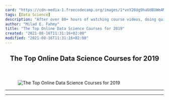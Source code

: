 ```yaml
---
card: "https://cdn-media-1.freecodecamp.org/images/1*vnY26Ug9haUd8UWm4MqhlQ.jpeg"
tags: [Data Science]
description: "After over 80+ hours of watching course videos, doing quizzes"
author: "Milad E. Fahmy"
title: "The Top Online Data Science Courses for 2019"
created: "2021-08-16T11:31:16+02:00"
modified: "2021-08-16T11:31:16+02:00"
---
```

<div class="site-wrapper">
<main id="site-main" class="site-main outer">
<div class="inner">
<article class="post-full post tag-data-science tag-machine-learning tag-artificial-intelligence tag-programming tag-technology ">
<header class="post-full-header">
<h1 class="post-full-title">The Top Online Data Science Courses for 2019</h1>
</header>
<figure class="post-full-image">
<picture>
<source media="(max-width: 700px)" sizes="1px" srcset="data:image/gif;base64,R0lGODlhAQABAIAAAAAAAP///yH5BAEAAAAALAAAAAABAAEAAAIBRAA7 1w">
<source media="(min-width: 701px)" sizes="(max-width: 800px) 400px,
(max-width: 1170px) 700px,
1400px" srcset="https://cdn-media-1.freecodecamp.org/images/1*vnY26Ug9haUd8UWm4MqhlQ.jpeg 300w,
https://cdn-media-1.freecodecamp.org/images/1*vnY26Ug9haUd8UWm4MqhlQ.jpeg 600w,
https://cdn-media-1.freecodecamp.org/images/1*vnY26Ug9haUd8UWm4MqhlQ.jpeg 1000w,
https://cdn-media-1.freecodecamp.org/images/1*vnY26Ug9haUd8UWm4MqhlQ.jpeg 2000w">
<img onerror="this.style.display='none'" src="https://cdn-media-1.freecodecamp.org/images/1*vnY26Ug9haUd8UWm4MqhlQ.jpeg" alt="The Top Online Data Science Courses for 2019">
</picture>
</figure>
<section class="post-full-content">
<div class="post-content">
</div>
<hr>
<hr>
</section>
</article>
</div>
</main>
</div>
<!-- Google Tag Manager (noscript) -->
<!-- End Google Tag Manager (noscript) -->

